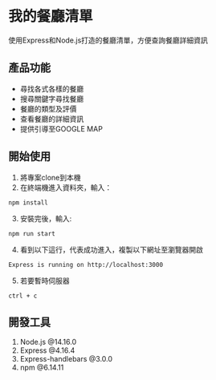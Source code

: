 #  我的餐廳清單
使用Express和Node.js打造的餐廳清單，方便查詢餐廳詳細資訊

## 產品功能
+ 尋找各式各樣的餐廳
+ 搜尋關鍵字尋找餐廳
+ 餐廳的類型及評價
+ 查看餐廳的詳細資訊
+ 提供引導至GOOGLE MAP

## 開始使用
1. 將專案clone到本機
2. 在終端機進入資料夾，輸入：
```
npm install
```
3. 安裝完後，輸入:
```
npm run start
```
4. 看到以下這行，代表成功進入，複製以下網址至瀏覽器開啟
```
Express is running on http://localhost:3000
```
5. 若要暫時伺服器
```
ctrl + c
```

## 開發工具
1. Node.js @14.16.0
2. Express @4.16.4
3. Express-handlebars @3.0.0
4. npm @6.14.11
